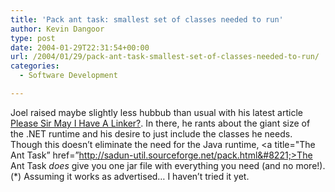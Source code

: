 ```yaml
---
title: 'Pack ant task: smallest set of classes needed to run'
author: Kevin Dangoor
type: post
date: 2004-01-29T22:31:54+00:00
url: /2004/01/29/pack-ant-task-smallest-set-of-classes-needed-to-run/
categories:
  - Software Development

---
```

Joel raised maybe slightly less hubbub than usual with his latest article [Please Sir May I Have A Linker?][1]. In there, he rants about the giant size of the .NET runtime and his desire to just include the classes he needs. Though this doesn&#8217;t eliminate the need for the Java runtime, <a title="The <pack> Ant Task&#8221; href=&#8221;http://sadun-util.sourceforge.net/pack.html&#8221;>The <pack> Ant Task</a> _does_ give you one jar file with everything you need (and no more!). (*) Assuming it works as advertised&#8230; I haven&#8217;t tried it yet.

 [1]: http://www.joelonsoftware.com/articles/PleaseLinker.html